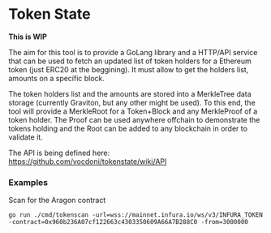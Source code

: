 # Token State

**This is WIP**

The aim for this tool is to provide a GoLang library and a HTTP/API service that can be used to fetch an updated list of token holders for a Ethereum token (just ERC20 at the beggining). It must allow to get the holders list, amounts on a specific block.

The token holders list and the amounts are stored into a MerkleTree data storage (currently Graviton, but any other might be used). To this end, the tool will provide a MerkleRoot for a Token+Block and any MerkleProof of a token holder. The Proof can be used anywhere offchain to demonstrate the tokens holding and the Root can be added to any blockchain in order to validate it.

The API is being defined here: https://github.com/vocdoni/tokenstate/wiki/API

### Examples

Scan for the Aragon contract

```
go run ./cmd/tokenscan -url=wss://mainnet.infura.io/ws/v3/INFURA_TOKEN -contract=0x960b236A07cf122663c4303350609A66A7B288C0 -from=3000000 
```

